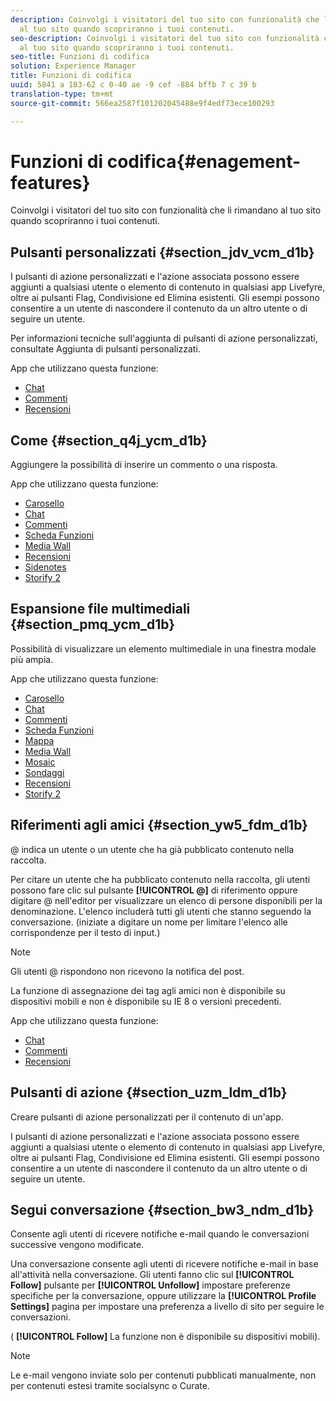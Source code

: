 ```yaml
---
description: Coinvolgi i visitatori del tuo sito con funzionalità che li rimandano
  al tuo sito quando scopriranno i tuoi contenuti.
seo-description: Coinvolgi i visitatori del tuo sito con funzionalità che li rimandano
  al tuo sito quando scopriranno i tuoi contenuti.
seo-title: Funzioni di codifica
solution: Experience Manager
title: Funzioni di codifica
uuid: 5841 a 183-62 c 0-40 ae -9 cef -884 bffb 7 c 39 b
translation-type: tm+mt
source-git-commit: 566ea2587f101202045488e9f4edf73ece100293

---
```



# Funzioni di codifica{#enagement-features}

Coinvolgi i visitatori del tuo sito con funzionalità che li rimandano al tuo sito quando scopriranno i tuoi contenuti.

## Pulsanti personalizzati {#section_jdv_vcm_d1b}

I pulsanti di azione personalizzati e l'azione associata possono essere aggiunti a qualsiasi utente o elemento di contenuto in qualsiasi app Livefyre, oltre ai pulsanti Flag, Condivisione ed Elimina esistenti. Gli esempi possono consentire a un utente di nascondere il contenuto da un altro utente o di seguire un utente.

Per informazioni tecniche sull'aggiunta di pulsanti di azione personalizzati, consultate Aggiunta di pulsanti personalizzati.

App che utilizzano questa funzione:

* [Chat](../c-about-apps/c-chat-app/c-chat-app.md#c_chat_app)
* [Commenti](/help/using/c-about-apps/c-comments/c-comments.md)
* [Recensioni](../c-about-apps/c-reviews-app/c-reviews-app.md#c_reviews_app)

## Come {#section_q4j_ycm_d1b}

Aggiungere la possibilità di inserire un commento o una risposta.

App che utilizzano questa funzione:

* [Carosello](../c-about-apps/c-carousel-app/c-carousel-app.md#c_carousel_app)
* [Chat](../c-about-apps/c-chat-app/c-chat-app.md#c_chat_app)
* [Commenti](/help/using/c-about-apps/c-comments/c-comments.md)
* [Scheda Funzioni](../c-about-apps/c-feature-card-app/c-feature-card-app.md#c_feature_card_app)
* [Media Wall](../c-about-apps/c-media-wall-app/c-media-wall-app.md#c_media_wall_app)
* [Recensioni](../c-about-apps/c-reviews-app/c-reviews-app.md#c_reviews_app)
* [Sidenotes](../c-about-apps/c-sidenotes-app/c-sidenotes-app.md#c_sidenotes_app)
* [Storify 2](../c-about-apps/c-storify2/c-storify2.md#c_storify2)

## Espansione file multimediali {#section_pmq_ycm_d1b}

Possibilità di visualizzare un elemento multimediale in una finestra modale più ampia.

App che utilizzano questa funzione:

* [Carosello](../c-about-apps/c-carousel-app/c-carousel-app.md#c_carousel_app)
* [Chat](../c-about-apps/c-chat-app/c-chat-app.md#c_chat_app)
* [Commenti](/help/using/c-about-apps/c-comments/c-comments.md)
* [Scheda Funzioni](../c-about-apps/c-feature-card-app/c-feature-card-app.md#c_feature_card_app)
* [Mappa](../c-about-apps/c-map-app/c-map-app.md#c_map_app)
* [Media Wall](../c-about-apps/c-media-wall-app/c-media-wall-app.md#c_media_wall_app)
* [Mosaic](../c-about-apps/c-mosaic-app/c-mosaic-app.md#c_mosaic_app)
* [Sondaggi](../c-about-apps/c-polls-app/c-polls-app.md#c_polls_app)
* [Recensioni](../c-about-apps/c-reviews-app/c-reviews-app.md#c_reviews_app)
* [Storify 2](../c-about-apps/c-storify2/c-storify2.md#c_storify2)

## Riferimenti agli amici {#section_yw5_fdm_d1b}

@ indica un utente o un utente che ha già pubblicato contenuto nella raccolta.

Per citare un utente che ha pubblicato contenuto nella raccolta, gli utenti possono fare clic sul pulsante **[!UICONTROL @]** di riferimento oppure digitare @ nell'editor per visualizzare un elenco di persone disponibili per la denominazione. L'elenco includerà tutti gli utenti che stanno seguendo la conversazione. (iniziate a digitare un nome per limitare l'elenco alle corrispondenze per il testo di input.)

>[!NOTE]
>
>Gli utenti @ rispondono non ricevono la notifica del post.

La funzione di assegnazione dei tag agli amici non è disponibile su dispositivi mobili e non è disponibile su IE 8 o versioni precedenti.

App che utilizzano questa funzione:

* [Chat](../c-about-apps/c-chat-app/c-chat-app.md#c_chat_app)
* [Commenti](/help/using/c-about-apps/c-comments/c-comments.md)
* [Recensioni](../c-about-apps/c-reviews-app/c-reviews-app.md#c_reviews_app)

## Pulsanti di azione {#section_uzm_ldm_d1b}

Creare pulsanti di azione personalizzati per il contenuto di un'app.

I pulsanti di azione personalizzati e l'azione associata possono essere aggiunti a qualsiasi utente o elemento di contenuto in qualsiasi app Livefyre, oltre ai pulsanti Flag, Condivisione ed Elimina esistenti. Gli esempi possono consentire a un utente di nascondere il contenuto da un altro utente o di seguire un utente.

## Segui conversazione {#section_bw3_ndm_d1b}

Consente agli utenti di ricevere notifiche e-mail quando le conversazioni successive vengono modificate.

Una conversazione consente agli utenti di ricevere notifiche e-mail in base all'attività nella conversazione. Gli utenti fanno clic sul **[!UICONTROL Follow]** pulsante per **[!UICONTROL Unfollow]** impostare preferenze specifiche per la conversazione, oppure utilizzare la **[!UICONTROL Profile Settings]** pagina per impostare una preferenza a livello di sito per seguire le conversazioni.

( **[!UICONTROL Follow]** La funzione non è disponibile su dispositivi mobili).

>[!NOTE]
>
>Le e-mail vengono inviate solo per contenuti pubblicati manualmente, non per contenuti estesi tramite socialsync o Curate.

